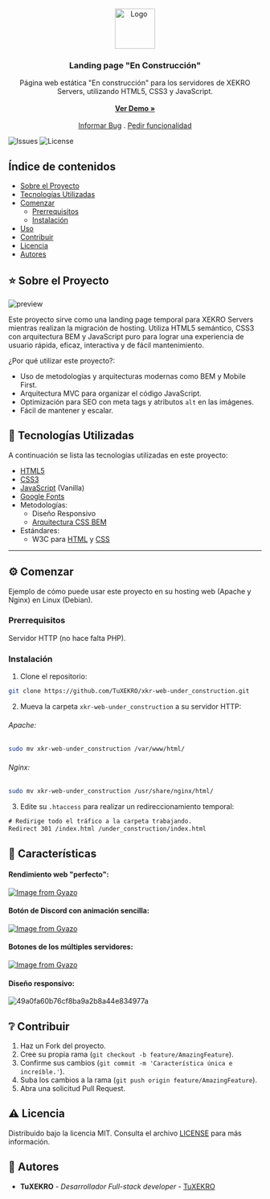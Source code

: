 <br/>
<p align="center">
  <a href="https://github.com/TuXEKRO/xkr-web-under_construction">
    <img src="https://github.com/TuXEKRO/xkr-web-under_construction/assets/25120872/f14b8956-59a7-407f-8409-6e2b06ac2722" alt="Logo" width="80" height="80">
  </a>

  <h3 align="center">Landing page "En Construcción"</h3>

  <p align="center">
    Página web estática "En construcción" para los servidores de XEKRO Servers, utilizando HTML5, CSS3 y JavaScript.
    <br/>
    <br/>
    <a href="https://xekro.com/under_construction/index.html"><strong>Ver Demo »</strong></a>
    <br/>
    <br/>
    <a href="https://github.com/TuXEKRO/xkr-web-under_construction/issues">Informar Bug</a>
    .
    <a href="https://github.com/TuXEKRO/xkr-web-under_construction/issues">Pedir funcionalidad</a>
  </p>
</p>

![Issues](https://img.shields.io/github/issues/TuXEKRO/xkr-web-under_construction) ![License](https://img.shields.io/github/license/TuXEKRO/xkr-web-under_construction) 

## Índice de contenidos

* [Sobre el Proyecto](#sobre-el-proyecto)
* [Tecnologías Utilizadas](#tecnologías-utilizadas)
* [Comenzar](#comenzar)
  * [Prerrequisitos](#prerrequisitos)
  * [Instalación](#instalación)
* [Uso](#uso)
* [Contribuir](#contribuir)
* [Licencia](#licencia)
* [Autores](#autores)

## ⭐ Sobre el Proyecto

![preview](https://github.com/TuXEKRO/xkr-web-under_construction/assets/25120872/72e4f521-708e-499a-93a4-8f5b4b96c70f)


Este proyecto sirve como una landing page temporal para XEKRO Servers mientras realizan la migración de hosting. Utiliza HTML5 semántico, CSS3 con arquitectura BEM y JavaScript puro para lograr una experiencia de usuario rápida, eficaz, interactiva y de fácil mantenimiento. 


¿Por qué utilizar este proyecto?:

* Uso de metodologías y arquitecturas modernas como BEM y Mobile First.
* Arquitectura MVC para organizar el código JavaScript.
* Optimización para SEO con meta tags y atributos ``alt`` en las imágenes.
* Fácil de mantener y escalar.

## 🧰 Tecnologías Utilizadas

A continuación se lista las tecnologías utilizadas en este proyecto:

* [HTML5](https://html5.org/)
* [CSS3](https://www.css3.com/)
* [JavaScript](https://www.ecma-international.org/publications-and-standards/standards/ecma-262/) (Vanilla)
* [Google Fonts](https://fonts.google.com/)
* Metodologías: 
  * Diseño Responsivo
  * [Arquitectura CSS BEM](https://animaticss.com/articulo/que-es-bem-css/)
* Estándares:
  * W3C para [HTML](https://www.w3docs.com/snippets/html/html5-page-structure.html) y [CSS](https://www.w3schools.com/css/css_syntax.asp)

______

## ⚙️ Comenzar

Ejemplo de cómo puede usar este proyecto en su hosting web (Apache y Nginx) en Linux (Debian).

### Prerrequisitos

Servidor HTTP (no hace falta PHP).

### Instalación

1. Clone el repositorio:
```sh
git clone https://github.com/TuXEKRO/xkr-web-under_construction.git
```

2. Mueva la carpeta ``xkr-web-under_construction`` a su servidor HTTP:
###### Apache:
```sh
sudo mv xkr-web-under_construction /var/www/html/
```

###### Nginx:
```sh
sudo mv xkr-web-under_construction /usr/share/nginx/html/
```

3. Edite su ``.htaccess`` para realizar un redireccionamiento temporal:
```txt
# Redirige todo el tráfico a la carpeta trabajando.
Redirect 301 /index.html /under_construction/index.html
```

## 🚩 Características

#### Rendimiento web "perfecto":

[![Image from Gyazo](https://i.gyazo.com/0a63989e2f42a44110afc86c3038d2ad.png)](https://gyazo.com/0a63989e2f42a44110afc86c3038d2ad)

#### Botón de Discord con animación sencilla:

[![Image from Gyazo](https://i.gyazo.com/cd45dc3b58b7a9862fd338e28e9b8597.gif)](https://gyazo.com/cd45dc3b58b7a9862fd338e28e9b8597)

#### Botones de los múltiples servidores:

[![Image from Gyazo](https://i.gyazo.com/d3962c260cf60b581240b6e098ed3cd9.gif)](https://gyazo.com/d3962c260cf60b581240b6e098ed3cd9)

#### Diseño responsivo:

![49a0fa60b76cf8ba9a2b8a44e834977a](https://github.com/TuXEKRO/xkr-web-under_construction/assets/25120872/507b58b5-88df-44a8-8da1-7dfe1fe4da48)



## ❔ Contribuir

1. Haz un Fork del proyecto.
2. Cree su propia rama (`git checkout -b feature/AmazingFeature`).
3. Confirme sus cambios (`git commit -m 'Característica única e increíble.'`).
4. Suba los cambios a la rama (`git push origin feature/AmazingFeature`).
5. Abra una solicitud Pull Request.

## ⚠️ Licencia

Distribuido bajo la licencia MIT. Consulta el archivo [LICENSE](https://github.com/TuXEKRO/xkr-web-under_construction/blob/main/LICENSE) para más información.

## 🤝 Autores

* **TuXEKRO** - *Desarrollador Full-stack developer* - [TuXEKRO](https://github.com/TuXEKRO)
